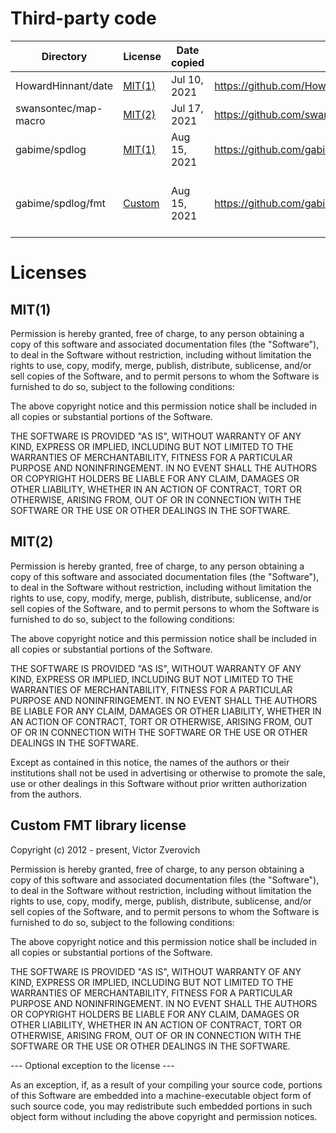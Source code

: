 # Third-party code

| Directory            | License              | Date copied  | Copied from                                                     | Notes                                |
|----------------------|----------------------|--------------|-----------------------------------------------------------------|--------------------------------------|
| HowardHinnant/date   | [MIT(1)](#MIT1)      | Jul 10, 2021 | https://github.com/HowardHinnant/date                           | Partial copy                         |
| swansontec/map-macro | [MIT(2)](#MIT2)      | Jul 17, 2021 | https://github.com/swansontec/map-macro                         | Partial copy                         |
| gabime/spdlog        | [MIT(1)](#MIT1)      | Aug 15, 2021 | https://github.com/gabime/spdlog/tree/v1.9.2                    | Partial copy, reformatted            |
| gabime/spdlog/fmt    | [Custom](#CustomFMT) | Aug 15, 2021 | https://github.com/gabime/spdlog/tree/v1.9.2/include/spdlog/fmt | Copied along with SPDLOG (see above) |

# Licenses

## MIT(1) <a name="MIT1"></a>

Permission is hereby granted, free of charge, to any person obtaining a copy of this software and associated
documentation files (the "Software"), to deal in the Software without restriction, including without limitation the
rights to use, copy, modify, merge, publish, distribute, sublicense, and/or sell copies of the Software, and to permit
persons to whom the Software is furnished to do so, subject to the following conditions:

The above copyright notice and this permission notice shall be included in all copies or substantial portions of the
Software.

THE SOFTWARE IS PROVIDED "AS IS", WITHOUT WARRANTY OF ANY KIND, EXPRESS OR IMPLIED, INCLUDING BUT NOT LIMITED TO THE
WARRANTIES OF MERCHANTABILITY, FITNESS FOR A PARTICULAR PURPOSE AND NONINFRINGEMENT. IN NO EVENT SHALL THE AUTHORS OR
COPYRIGHT HOLDERS BE LIABLE FOR ANY CLAIM, DAMAGES OR OTHER LIABILITY, WHETHER IN AN ACTION OF CONTRACT, TORT OR
OTHERWISE, ARISING FROM, OUT OF OR IN CONNECTION WITH THE SOFTWARE OR THE USE OR OTHER DEALINGS IN THE SOFTWARE.

## MIT(2) <a name="MIT2"></a>

Permission is hereby granted, free of charge, to any person obtaining a copy of this software and associated
documentation files (the "Software"), to deal in the Software without restriction, including without limitation the
rights to use, copy, modify, merge, publish, distribute, sublicense, and/or sell copies of the Software, and to permit
persons to whom the Software is furnished to do so, subject to the following conditions:

The above copyright notice and this permission notice shall be included in all copies or substantial portions of the
Software.

THE SOFTWARE IS PROVIDED "AS IS", WITHOUT WARRANTY OF ANY KIND, EXPRESS OR IMPLIED, INCLUDING BUT NOT LIMITED TO THE
WARRANTIES OF MERCHANTABILITY, FITNESS FOR A PARTICULAR PURPOSE AND NONINFRINGEMENT. IN NO EVENT SHALL THE AUTHORS BE
LIABLE FOR ANY CLAIM, DAMAGES OR OTHER LIABILITY, WHETHER IN AN ACTION OF CONTRACT, TORT OR OTHERWISE, ARISING FROM, OUT
OF OR IN CONNECTION WITH THE SOFTWARE OR THE USE OR OTHER DEALINGS IN THE SOFTWARE.

Except as contained in this notice, the names of the authors or their institutions shall not be used in advertising or
otherwise to promote the sale, use or other dealings in this Software without prior written authorization from the
authors.

## Custom FMT library license <a name="CustomFMT"></a>

Copyright (c) 2012 - present, Victor Zverovich

Permission is hereby granted, free of charge, to any person obtaining a copy of this software and associated
documentation files (the "Software"), to deal in the Software without restriction, including without limitation the
rights to use, copy, modify, merge, publish, distribute, sublicense, and/or sell copies of the Software, and to permit
persons to whom the Software is furnished to do so, subject to the following conditions:

The above copyright notice and this permission notice shall be included in all copies or substantial portions of the
Software.

THE SOFTWARE IS PROVIDED "AS IS", WITHOUT WARRANTY OF ANY KIND, EXPRESS OR IMPLIED, INCLUDING BUT NOT LIMITED TO THE
WARRANTIES OF MERCHANTABILITY, FITNESS FOR A PARTICULAR PURPOSE AND NONINFRINGEMENT. IN NO EVENT SHALL THE AUTHORS OR
COPYRIGHT HOLDERS BE LIABLE FOR ANY CLAIM, DAMAGES OR OTHER LIABILITY, WHETHER IN AN ACTION OF CONTRACT, TORT OR
OTHERWISE, ARISING FROM, OUT OF OR IN CONNECTION WITH THE SOFTWARE OR THE USE OR OTHER DEALINGS IN THE SOFTWARE.

--- Optional exception to the license ---

As an exception, if, as a result of your compiling your source code, portions of this Software are embedded into a
machine-executable object form of such source code, you may redistribute such embedded portions in such object form
without including the above copyright and permission notices.